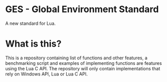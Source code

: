 # GES - Global Environment Standard
A new standard for Lua.

# What is this?
This is a repository containing list of functions and other features, a benchmarking script and examples of implementing functions are features using the Lua C API. The repository will only contain implementations that rely on Windows API, Lua or Lua C API.
